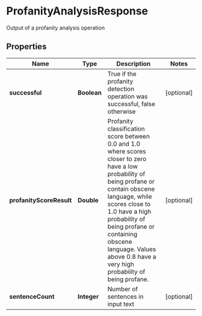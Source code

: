 

# ProfanityAnalysisResponse

Output of a profanity analysis operation
## Properties

Name | Type | Description | Notes
------------ | ------------- | ------------- | -------------
**successful** | **Boolean** | True if the profanity detection operation was successful, false otherwise |  [optional]
**profanityScoreResult** | **Double** | Profanity classification score between 0.0 and 1.0 where scores closer to zero have a low probability of being profane or contain obscene language, while scores close to 1.0 have a high probability of being profane or containing obscene language.  Values above 0.8 have a very high probability of being profane. |  [optional]
**sentenceCount** | **Integer** | Number of sentences in input text |  [optional]



